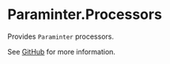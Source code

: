 # Paraminter.Processors

Provides `Paraminter` processors.

See [GitHub](https://github.com/Paraminter/Paraminter.Processors) for more information.